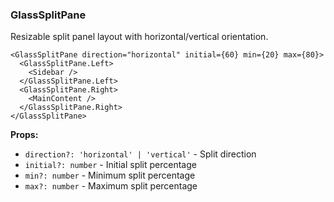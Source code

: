 ### GlassSplitPane

Resizable split panel layout with horizontal/vertical orientation.

```tsx
<GlassSplitPane direction="horizontal" initial={60} min={20} max={80}>
  <GlassSplitPane.Left>
    <Sidebar />
  </GlassSplitPane.Left>
  <GlassSplitPane.Right>
    <MainContent />
  </GlassSplitPane.Right>
</GlassSplitPane>
```

**Props:**
- `direction?: 'horizontal' | 'vertical'` - Split direction
- `initial?: number` - Initial split percentage
- `min?: number` - Minimum split percentage
- `max?: number` - Maximum split percentage
